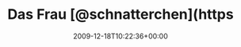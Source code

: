 ---
retweeted: false
source: <a href="http://twitter.com" rel="nofollow">Twitter Web Client</a>
entities:
  hashtags: []
  symbols: []
  user_mentions:
  - name: susi sorglos
    screen_name: schnatterchen
    indices:
    - '9'
    - '23'
    id_str: '264988714'
    id: '264988714'
  urls: []
display_text_range:
- '0'
- '99'
favorite_count: '0'
id_str: '6792389345'
truncated: false
retweet_count: '0'
id: '6792389345'
created_at: Fri Dec 18 10:22:36 +0000 2009
favorited: false
full_text: Das Frau [@schnatterchen](https://twitter.com/schnatterchen) aber beim
  Adventskalender auch jedes Mal noch eins draufsetzen muss...! :-)
lang: de
tags:
- pesos:twitter
date: '2009-12-18T10:22:36+00:00'
src: https://twitter.com/bascht/status/6792389345
original_url: https://twitter.com/bascht/status/6792389345
type: twitter_tweet
text: Das Frau [@schnatterchen](https://twitter.com/schnatterchen) aber beim Adventskalender
  auch jedes Mal noch eins draufsetzen muss...! :-)
title: Das Frau [@schnatterchen](https

---